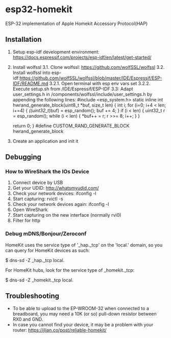 # esp32-homekit
ESP-32 implementation of Apple Homekit Accessory Protocol(HAP)

## Installation
1. Setup esp-idf development environment: https://docs.espressif.com/projects/esp-idf/en/latest/get-started/
3. Install wolfssl
3.1. Clone wolfssl: https://github.com/wolfSSL/wolfssl
3.2. Install wolfssl into esp-idf:https://github.com/wolfSSL/wolfssl/blob/master/IDE/Espressif/ESP-IDF/README.md
3.2.1. Open terminal with esp env vars set
3.2.2. Execute setup.sh from <path to wolfssl>/IDE/Espressif/ESP-IDF
3.3: Adapt user_settings.h in <path to esp idf>/components/wolfssl/include/user_settings.h by appending the following lines:
#include <esp_system.h>
static inline int hwrand_generate_block(uint8_t *buf, size_t len) {
    int i;
    for (i=0; i+4 < len; i+=4) {
        *((uint32_t*)buf) = esp_random();
        buf += 4;
    }
    if (i < len) {
        uint32_t r = esp_random();
        while (i < len) {
            *buf++ = r;
            r >>= 8;
            i++;
        }
    }

    return 0;
}
#define CUSTOM_RAND_GENERATE_BLOCK hwrand_generate_block
4. Create an application and init it

## Debugging
### How to WireShark the IOs Device
1. Connect device by USB
2. Get your UDID: http://whatsmyudid.com/
3. Check your network devices: ifconfig -l
4. Start capturing: rvictl -s <UDID>
5. Check your network devices again: ifconfig -l
6. Open WireShark
7. Start capturing on the new interface (normally rvi0)
8. Filter for http

### Debug mDNS/Bonjour/Zeroconf
HomeKit uses the service type of '_hap._tcp' on the 'local.' domain, so you can query for HomeKit devices as such:

$ dns-sd -Z _hap._tcp local.

For HomeKit hubs, look for the service type of _homekit._tcp:

$ dns-sd -Z _homekit._tcp local.

## Troubleshooting
- To be able to upload to the EP-WROOM-32 when connected to a breadboard, you may need a 10K (or so) pull-down resistor between RX0 and GND.
- In case you cannot find your device, it may be a problem with your router: https://jlian.co/post/reliable-homekit/